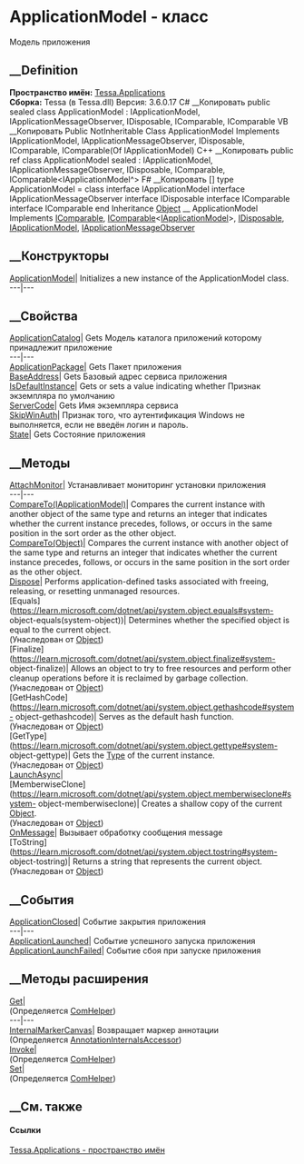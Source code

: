 # ApplicationModel - класс
Модель приложения
## __Definition
 **Пространство имён:** [Tessa.Applications](N_Tessa_Applications.htm)  
 **Сборка:** Tessa (в Tessa.dll) Версия: 3.6.0.17
C# __Копировать
     public sealed class ApplicationModel : IApplicationModel, 
    	IApplicationMessageObserver, IDisposable, IComparable, IComparable<IApplicationModel>
VB __Копировать
     Public NotInheritable Class ApplicationModel
    	Implements IApplicationModel, IApplicationMessageObserver, IDisposable, IComparable, 
    	IComparable(Of IApplicationModel)
C++ __Копировать
     public ref class ApplicationModel sealed : IApplicationModel, 
    	IApplicationMessageObserver, IDisposable, IComparable, IComparable<IApplicationModel^>
F# __Копировать
     [<SealedAttribute>]
    type ApplicationModel = 
        class
            interface IApplicationModel
            interface IApplicationMessageObserver
            interface IDisposable
            interface IComparable
            interface IComparable<IApplicationModel>
        end
Inheritance
    [Object](https://learn.microsoft.com/dotnet/api/system.object) __ ApplicationModel
Implements
    [IComparable](https://learn.microsoft.com/dotnet/api/system.icomparable), [IComparable](https://learn.microsoft.com/dotnet/api/system.icomparable-1)<[IApplicationModel](T_Tessa_Applications_IApplicationModel.htm)>, [IDisposable](https://learn.microsoft.com/dotnet/api/system.idisposable), [IApplicationModel](T_Tessa_Applications_IApplicationModel.htm), [IApplicationMessageObserver](T_Tessa_Applications_Services_ApplicationManager_IApplicationMessageObserver.htm)
##  __Конструкторы
[ApplicationModel](M_Tessa_Applications_ApplicationModel__ctor.htm)|
Initializes a new instance of the ApplicationModel class.  
---|---  
## __Свойства
[ApplicationCatalog](P_Tessa_Applications_ApplicationModel_ApplicationCatalog.htm)|
Gets Модель каталога приложений которому принадлежит приложение  
---|---  
[ApplicationPackage](P_Tessa_Applications_ApplicationModel_ApplicationPackage.htm)|
Gets Пакет приложения  
[BaseAddress](P_Tessa_Applications_ApplicationModel_BaseAddress.htm)|  Gets
Базовый адрес сервиса приложения  
[IsDefaultInstance](P_Tessa_Applications_ApplicationModel_IsDefaultInstance.htm)|
Gets or sets a value indicating whether Признак экземпляра по умолчанию  
[ServerCode](P_Tessa_Applications_ApplicationModel_ServerCode.htm)|  Gets Имя
экземпляра сервиса  
[SkipWinAuth](P_Tessa_Applications_ApplicationModel_SkipWinAuth.htm)|  Признак
того, что аутентификация Windows не выполняется, если не введён логин и
пароль.  
[State](P_Tessa_Applications_ApplicationModel_State.htm)|  Gets Состояние
приложения  
## __Методы
[AttachMonitor](M_Tessa_Applications_ApplicationModel_AttachMonitor.htm)|
Устанавливает мониторинг установки приложения  
---|---  
[CompareTo(IApplicationModel)](M_Tessa_Applications_ApplicationModel_CompareTo_1.htm)|
Compares the current instance with another object of the same type and returns
an integer that indicates whether the current instance precedes, follows, or
occurs in the same position in the sort order as the other object.  
[CompareTo(Object)](M_Tessa_Applications_ApplicationModel_CompareTo.htm)|
Compares the current instance with another object of the same type and returns
an integer that indicates whether the current instance precedes, follows, or
occurs in the same position in the sort order as the other object.  
[Dispose](M_Tessa_Applications_ApplicationModel_Dispose.htm)| Performs
application-defined tasks associated with freeing, releasing, or resetting
unmanaged resources.  
[Equals](https://learn.microsoft.com/dotnet/api/system.object.equals#system-
object-equals\(system-object\))| Determines whether the specified object is
equal to the current object.  
(Унаследован от
[Object](https://learn.microsoft.com/dotnet/api/system.object))  
[Finalize](https://learn.microsoft.com/dotnet/api/system.object.finalize#system-
object-finalize)| Allows an object to try to free resources and perform other
cleanup operations before it is reclaimed by garbage collection.  
(Унаследован от
[Object](https://learn.microsoft.com/dotnet/api/system.object))  
[GetHashCode](https://learn.microsoft.com/dotnet/api/system.object.gethashcode#system-
object-gethashcode)| Serves as the default hash function.  
(Унаследован от
[Object](https://learn.microsoft.com/dotnet/api/system.object))  
[GetType](https://learn.microsoft.com/dotnet/api/system.object.gettype#system-
object-gettype)| Gets the
[Type](https://learn.microsoft.com/dotnet/api/system.type) of the current
instance.  
(Унаследован от
[Object](https://learn.microsoft.com/dotnet/api/system.object))  
[LaunchAsync](M_Tessa_Applications_ApplicationModel_LaunchAsync.htm)|  
[MemberwiseClone](https://learn.microsoft.com/dotnet/api/system.object.memberwiseclone#system-
object-memberwiseclone)| Creates a shallow copy of the current
[Object](https://learn.microsoft.com/dotnet/api/system.object).  
(Унаследован от
[Object](https://learn.microsoft.com/dotnet/api/system.object))  
[OnMessage](M_Tessa_Applications_ApplicationModel_OnMessage.htm)|  Вызывает
обработку сообщения message  
[ToString](https://learn.microsoft.com/dotnet/api/system.object.tostring#system-
object-tostring)| Returns a string that represents the current object.  
(Унаследован от
[Object](https://learn.microsoft.com/dotnet/api/system.object))  
##  __События
[ApplicationClosed](E_Tessa_Applications_ApplicationModel_ApplicationClosed.htm)|
Событие закрытия приложения  
---|---  
[ApplicationLaunched](E_Tessa_Applications_ApplicationModel_ApplicationLaunched.htm)|
Событие успешного запуска приложения  
[ApplicationLaunchFailed](E_Tessa_Applications_ApplicationModel_ApplicationLaunchFailed.htm)|
Событие сбоя при запуске приложения  
## __Методы расширения
[Get](M_Tessa_Extensions_Default_Client_EDS_ComHelper_Get.htm)|  
(Определяется
[ComHelper](T_Tessa_Extensions_Default_Client_EDS_ComHelper.htm))  
---|---  
[InternalMarkerCanvas](M_Tessa_UI_Views_Charting_Annotations_AnnotationInternalsAccessor_InternalMarkerCanvas.htm)|
Возвращает маркер аннотации  
(Определяется
[AnnotationInternalsAccessor](T_Tessa_UI_Views_Charting_Annotations_AnnotationInternalsAccessor.htm))  
[Invoke](M_Tessa_Extensions_Default_Client_EDS_ComHelper_Invoke.htm)|  
(Определяется
[ComHelper](T_Tessa_Extensions_Default_Client_EDS_ComHelper.htm))  
[Set](M_Tessa_Extensions_Default_Client_EDS_ComHelper_Set.htm)|  
(Определяется
[ComHelper](T_Tessa_Extensions_Default_Client_EDS_ComHelper.htm))  
##  __См. также
#### Ссылки
[Tessa.Applications - пространство имён](N_Tessa_Applications.htm)
